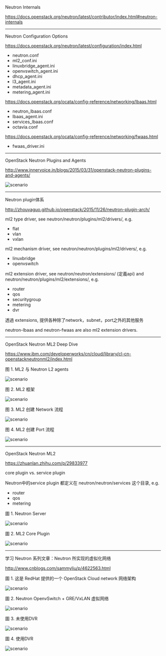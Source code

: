 Neutron Internals

https://docs.openstack.org/neutron/latest/contributor/index.html#neutron-internals

---

Neutron Configuration Options

https://docs.openstack.org/neutron/latest/configuration/index.html

* neutron.conf
* ml2_conf.ini
* linuxbridge_agent.ini
* openvswitch_agent.ini
* dhcp_agent.ini
* l3_agent.ini
* metadata_agent.ini
* metering_agent.ini

https://docs.openstack.org/ocata/config-reference/networking/lbaas.html

* neutron_lbaas.conf
* lbaas_agent.ini
* services_lbaas.conf
* octavia.conf

https://docs.openstack.org/ocata/config-reference/networking/fwaas.html

* fwaas_driver.ini

---

OpenStack Neutron Plugins and Agents

http://www.innervoice.in/blogs/2015/03/31/openstack-neutron-plugins-and-agents/

![scenario](https://i2.wp.com/www.innervoice.in/blogs/wp-content/uploads/2015/03/Plugin-Agents.jpg?w=807)

---

Neutron plugin体系

http://zhouyaguo.github.io/openstack/2015/11/26/neutron-plugin-arch/

ml2 type driver, see neutron/neutron/plugins/ml2/drivers/, e.g.

* flat
* vlan
* vxlan

ml2 mechanism driver, see neutron/neutron/plugins/ml2/drivers/, e.g.

* linuxbridge
* openvswitch 

ml2 extension driver, see neutron/neutron/extensions/ (定義api) and neutron/neutron/plugins/ml2/extensions/, e.g.

* router
* qos
* securitygroup
* metering
* dvr

透過 extensions, 提供各种除了network，subnet，port之外的其他服务

neutron-lbaas and neutron-fwaas are also ml2 extension drivers.

---

OpenStack Neutron ML2 Deep Dive

https://www.ibm.com/developerworks/cn/cloud/library/cl-cn-openstackneutronml2/index.html

图 1. ML2 与 Neutron L2 agents

![scenario](https://www.ibm.com/developerworks/cn/cloud/library/cl-cn-openstackneutronml2/img001.png)

图 2. ML2 框架

![scenario](https://www.ibm.com/developerworks/cn/cloud/library/cl-cn-openstackneutronml2/img002.png)

图 3. ML2 创建 Network 流程

![scenario](https://www.ibm.com/developerworks/cn/cloud/library/cl-cn-openstackneutronml2/img003.png)

图 4. ML2 创建 Port 流程

![scenario](https://www.ibm.com/developerworks/cn/cloud/library/cl-cn-openstackneutronml2/img004.png)

---

OpenStack Neutron ML2

https://zhuanlan.zhihu.com/p/29833977

core plugin vs. service plugin

Neutron中的service plugin 都定义在 neutron/neutron/services  这个目录, e.g.

* router
* qos
* metering

圖 1. Neutron Server

![scenario](https://pic3.zhimg.com/50/v2-88601bcf226283ce65980e16c082e0c8_hd.jpg)

圖 2. ML2 Core Plugin

![scenario](https://pic4.zhimg.com/50/v2-b24e7ba68f76e231566b6eae568222b7_hd.jpg)

---

学习 Neutron 系列文章：Neutron 所实现的虚拟化网络

http://www.cnblogs.com/sammyliu/p/4622563.html

圖 1. 这是 RedHat 提供的一个 OpenStack Cloud network 网络架构

![scenario](https://access.redhat.com/documentation/en-US/Red_Hat_Enterprise_Linux_OpenStack_Platform/5/html/Installation_and_Configuration_Guide/images/5113.png)

圖 2. Neutron OpenvSwitch + GRE/VxLAN 虚拟网络

![scenario](https://pinrojas.files.wordpress.com/2014/07/neutron-openstack-openvswitch-router-dnsmasq-gre-kionetworks-plug-in-tap-devices-instances-nova-compute-software-defined-networks-sdn-cloud-layer-4.jpg)

圖 3. 未使用DVR

![scenario](https://wiki.openstack.org/w/images/thumb/a/a7/Architecuture-1.png/500px-Architecuture-1.png)

圖 4. 使用DVR

![scenario](https://wiki.openstack.org/w/images/thumb/9/99/Dvr-architecture.png/500px-Dvr-architecture.png)

